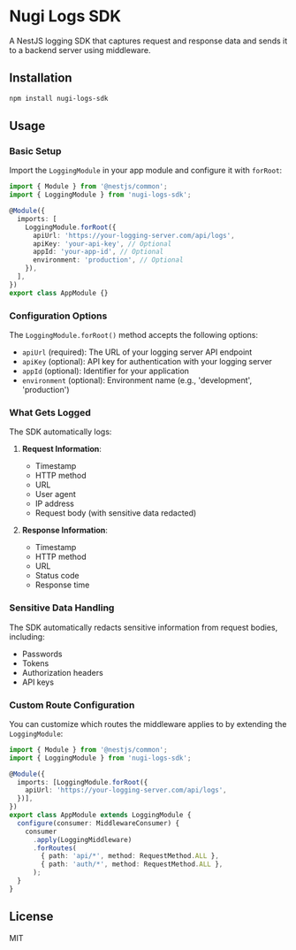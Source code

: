 # Nugi Logs SDK

A NestJS logging SDK that captures request and response data and sends it to a backend server using middleware.

## Installation

```bash
npm install nugi-logs-sdk
```

## Usage

### Basic Setup

Import the `LoggingModule` in your app module and configure it with `forRoot`:

```typescript
import { Module } from '@nestjs/common';
import { LoggingModule } from 'nugi-logs-sdk';

@Module({
  imports: [
    LoggingModule.forRoot({
      apiUrl: 'https://your-logging-server.com/api/logs',
      apiKey: 'your-api-key', // Optional
      appId: 'your-app-id', // Optional
      environment: 'production', // Optional
    }),
  ],
})
export class AppModule {}
```

### Configuration Options

The `LoggingModule.forRoot()` method accepts the following options:

- `apiUrl` (required): The URL of your logging server API endpoint
- `apiKey` (optional): API key for authentication with your logging server
- `appId` (optional): Identifier for your application
- `environment` (optional): Environment name (e.g., 'development', 'production')

### What Gets Logged

The SDK automatically logs:

1. **Request Information**:
   - Timestamp
   - HTTP method
   - URL
   - User agent
   - IP address
   - Request body (with sensitive data redacted)

2. **Response Information**:
   - Timestamp
   - HTTP method
   - URL
   - Status code
   - Response time

### Sensitive Data Handling

The SDK automatically redacts sensitive information from request bodies, including:
- Passwords
- Tokens
- Authorization headers
- API keys

### Custom Route Configuration

You can customize which routes the middleware applies to by extending the `LoggingModule`:

```typescript
import { Module } from '@nestjs/common';
import { LoggingModule } from 'nugi-logs-sdk';

@Module({
  imports: [LoggingModule.forRoot({
    apiUrl: 'https://your-logging-server.com/api/logs',
  })],
})
export class AppModule extends LoggingModule {
  configure(consumer: MiddlewareConsumer) {
    consumer
      .apply(LoggingMiddleware)
      .forRoutes(
        { path: 'api/*', method: RequestMethod.ALL },
        { path: 'auth/*', method: RequestMethod.ALL },
      );
  }
}
```

## License

MIT 